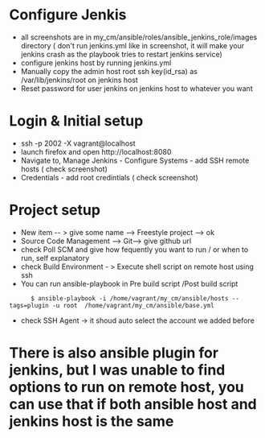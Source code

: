 # Configure Jenkis

- all screenshots are in my_cm/ansible/roles/ansible_jenkins_role/images directory ( don't run jenkins.yml like in screenshot, it will make your jenkins crash as the playbook tries to restart jenkins service) 
- configure jenkins host by running jenkins.yml
- Manually copy the admin host root ssh key(id_rsa) as /var/lib/jenkins/root on jenkins host 
- Reset password for user jenkins on jenkins host to whatever you want


# Login  & Initial setup

- ssh -p 2002 -X vagrant@localhost 
- launch firefox and open http://localhost:8080
- Navigate to, Manage Jenkins - Configure Systems -  add SSH remote hosts ( check screenshot) 
-  Credentials - add root credintials ( check screenshot)

 
#  Project setup 

- New item -- > give some name --> Freestyle project --> ok
- Source Code Management --> Git--> give github url 
- check Poll SCM and give how fequently you want to run / or when to run, self explanatory 
- check Build Environment - > Execute shell script on remote host using ssh	
- You can run ansible-playbook in Pre build script /Post build script
```
      $ ansible-playbook -i /home/vagrant/my_cm/ansible/hosts --tags=plugin -u root  /home/vagrant/my_cm/ansible/base.yml
```
- check SSH Agent -> it shoud auto select the account we added before 

# There is also ansible plugin for jenkins, but I was unable to find options to run on remote host, you can  use that if both ansible host and jenkins host is the same
